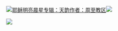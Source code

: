 [![](https://res.chinacath.cn/web/2024/11/08/1731030050068.png@!w100h100)耶稣明亮晨星专辑：天韵作者：周至教区![](https://res.chinacath.cn/web/icon/play-128.png)](http://www.zhouzhidiocese.com/track/104100)

![](https://res.chinacath.cn/web/images/2022/12/01/1669881063578.jpg)